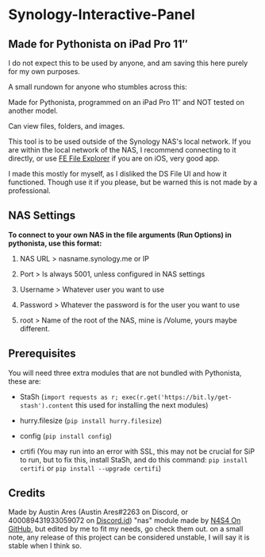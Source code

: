 # Synology-Interactive-Panel
## Made for Pythonista on iPad Pro 11″ 

I do not expect this to be used by anyone, and am saving this here purely for my own purposes.

A small rundown for anyone who stumbles across this:

Made for Pythonista, programmed on an iPad Pro 11″ and NOT tested on another model.

Can view files, folders, and images.

This tool is to be used outside of the Synology NAS's local network.
If you are within the local network of the NAS, I recommend connecting to it directly,
or use [FE File Explorer](https://apps.apple.com/gb/app/fe-file-explorer-file-manager/id510282524) if you are on iOS, very good app.

I made this mostly for myself, as I disliked the DS File UI and how it functioned.
Though use it if you please, but be warned this is not made by a professional.

## NAS Settings

**To connect to your own NAS in the file arguments (Run Options) in pythonista, use this format:**

  <NAS URL> <Port> <Username> <Password> <root>
 
  
  1. NAS URL  >  nasname.synology.me or IP
  
  1. Port  >  Is always 5001, unless configured in NAS settings
  
  1. Username  >  Whatever user you want to use
  
  1. Password  >  Whatever the password is for the user you want to use
  
  1. root  >  Name of the root of the NAS, mine is /Volume, yours maybe different. 

## Prerequisites
  
  You will need three extra modules that are not bundled with Pythonista, these are:
  
  * StaSh (```import requests as r; exec(r.get('https://bit.ly/get-stash').content``` this used for installing the next modules)
  
  * hurry.filesize (```pip install hurry.filesize```)
  * config (```pip install config```)
  * crtifi (You may run into an error with SSL, this may not be crucial for SiP to run, but to fix this, install StaSh, and do this command: ```pip install certifi``` or ```pip install --upgrade certifi```)
  
## Credits
  Made by Austin Ares (Austin Ares#2263 on Discord, or 400089431933059072 on [Discord.id](https://discord.id))
  "nas" module made by [N4S4 On GitHub](https://github.com/N4S4/), but edited by me to fit my needs, go check them out.
  on a small note, any release of this project can be considered unstable, I will say it is stable when I think so.

